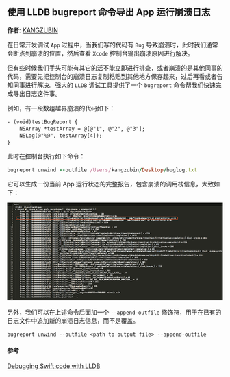 ## 使用 LLDB bugreport 命令导出 App 运行崩溃日志

**作者**: [KANGZUBIN](https://weibo.com/kangzubin)

在日常开发调试 `App` 过程中，当我们写的代码有 `Bug` 导致崩溃时，此时我们通常会断点到崩溃的位置，然后查看 `Xcode` 控制台输出崩溃原因进行解决。

但有些时候我们手头可能有其它的活不能立即进行排查，或者崩溃的是其他同事的代码，需要先把控制台的崩溃日志复制粘贴到其他地方保存起来，过后再看或者告知同事进行解决。强大的 `LLDB` 调试工具提供了一个 `bugreport` 命令帮我们快速完成导出日志这件事。

例如，有一段数组越界崩溃的代码如下：

```objc
- (void)testBugReport {
    NSArray *testArray = @[@"1", @"2", @"3"];
    NSLog(@"%@", testArray[4]);
}
```

此时在控制台执行如下命令：

```ruby
bugreport unwind --outfile /Users/kangzubin/Desktop/buglog.txt
```

它可以生成一份当前 App 运行状态的完整报告，包含崩溃的调用栈信息，大致如下：

![](./1.png)

另外，我们可以在上述命令后面加一个 `--append-outfile` 修饰符，用于在已有的日志文件中追加新的崩溃日志信息，而不是覆盖。

```
bugreport unwind --outfile <path to output file> --append-outfile
```

#### 参考

[Debugging Swift code with LLDB](https://medium.com/flawless-app-stories/debugging-swift-code-with-lldb-b30c5cf2fd49)

